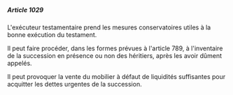 ##### Article 1029

L'exécuteur testamentaire prend les mesures conservatoires utiles à la bonne exécution du testament.

Il peut faire procéder, dans les formes prévues à l'article 789, à l'inventaire de la succession en présence ou non des héritiers, après les avoir dûment appelés.

Il peut provoquer la vente du mobilier à défaut de liquidités suffisantes pour acquitter les dettes urgentes de la succession.

